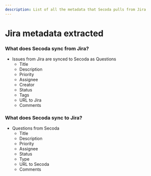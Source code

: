 ```yaml
---
description: List of all the metadata that Secoda pulls from Jira
---
```


# Jira metadata extracted

### **What does Secoda sync from Jira?** <a href="#h_3a4bfd6458" id="h_3a4bfd6458"></a>

* Issues from Jira are synced to Secoda as Questions
  * Title
  * Description
  * Priority
  * Assignee
  * Creator
  * Status
  * Tags
  * URL to Jira
  * Comments

### What does Secoda sync to Jira? <a href="#confluence-page-transformation-to-secoda-document" id="confluence-page-transformation-to-secoda-document"></a>

* Questions from Secoda
  * Title
  * Description
  * Priority
  * Assignee
  * Status
  * Type
  * URL to Secoda
  * Comments
